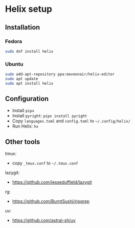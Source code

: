 # Helix setup

## Installation

### Fedora
```bash
sudo dnf install helix
```

### Ubuntu
```bash
sudo add-apt-repository ppa:maveonair/helix-editor
sudo apt update
sudo apt install helix
```

## Configuration

- Install `pipx`
- Install `pyright`: `pipx install pyright`
- Copy `languages.toml` and `config.toml` to `~/.config/helix/`
- Run Helix: `hx`

## Other tools

tmux:
- copy `_tmux.conf` to `~/.tmux.conf`

lazygit:
- https://github.com/jesseduffield/lazygit

rg:
- https://github.com/BurntSushi/ripgrep

uv:
- https://github.com/astral-sh/uv
